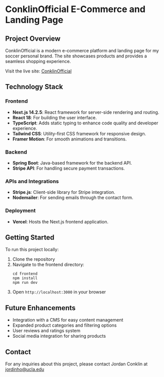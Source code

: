 # ConklinOfficial E-Commerce and Landing Page

## Project Overview

ConklinOfficial is a modern e-commerce platform and landing page for my soccer personal brand. The site showcases products and provides a seamless shopping experience.

Visit the live site: [ConklinOfficial](https://conklinofficial-landing-page.vercel.app/)

## Technology Stack

### Frontend
- **Next.js 14.2.5**: React framework for server-side rendering and routing.
- **React 18**: For building the user interface.
- **TypeScript**: Adds static typing to enhance code quality and developer experience.
- **Tailwind CSS**: Utility-first CSS framework for responsive design.
- **Framer Motion**: For smooth animations and transitions.

### Backend
- **Spring Boot**: Java-based framework for the backend API.
- **Stripe API**: For handling secure payment transactions.

### APIs and Integrations
- **Stripe.js**: Client-side library for Stripe integration.
- **Nodemailer**: For sending emails through the contact form.

### Deployment
- **Vercel**: Hosts the Next.js frontend application.

## Getting Started

To run this project locally:

1. Clone the repository
2. Navigate to the frontend directory:
   ```
   cd frontend
   npm install
   npm run dev
   ```
3. Open `http://localhost:3000` in your browser

## Future Enhancements

- Integration with a CMS for easy content management
- Expanded product categories and filtering options
- User reviews and ratings system
- Social media integration for sharing products

## Contact

For any inquiries about this project, please contact Jordan Conklin at jordinho@ucla.edu
